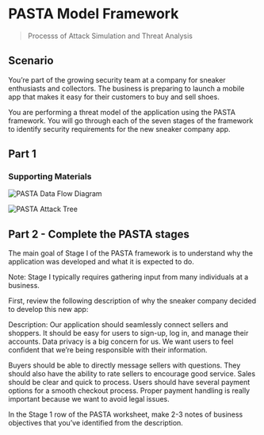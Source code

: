 # PASTA Model Framework
> Processs of Attack Simulation and Threat Analysis

## Scenario 
You’re part of the growing security team at a company for sneaker enthusiasts and collectors. The business is preparing to launch a mobile app that makes it easy for their customers to buy and sell shoes. 

You are performing a threat model of the application using the PASTA framework. You will go through each of the seven stages of the framework to identify security requirements for the new sneaker company app.

## Part 1

### Supporting Materials

![PASTA Data Flow Diagram](https://github.com/user-attachments/assets/c534a642-2985-49e5-9c8b-317b84b06ad4)

![PASTA Attack Tree](https://github.com/user-attachments/assets/38b44b7e-83a4-454b-84cd-73da2260de81)

## Part 2 - Complete the PASTA stages


The main goal of Stage I of the PASTA framework is to understand why the application was developed and what it is expected to do.

Note: Stage I typically requires gathering input from many individuals at a business.

First, review the following description of why the sneaker company decided to develop this new app:

Description: Our application should seamlessly connect sellers and shoppers. It should be easy for users to sign-up, log in, and manage their accounts. Data privacy is a big concern for us. We want users to feel confident that we’re being responsible with their information.

Buyers should be able to directly message sellers with questions. They should also have the ability to rate sellers to encourage good service. Sales should be clear and quick to process. Users should have several payment options for a smooth checkout process. Proper payment handling is really important because we want to avoid legal issues.

In the Stage 1 row of the PASTA worksheet, make 2-3 notes of business objectives that you’ve identified from the description.

